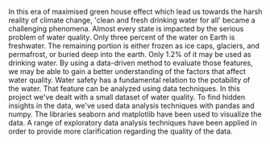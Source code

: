In this era of maximised green house effect which lead us towards the harsh reality of climate change, 'clean and fresh drinking water for all' became a challenging phenomena. Almost every state is impacted by the serious problem of water quality. Only three percent of the water on Earth is freshwater. The remaining portion is either frozen as ice caps, glaciers, and permafrost, or buried deep into the earth. Only 1.2% of it may be used as drinking water. By using a data-driven method to evaluate those features, we may be able to gain a better understanding of the factors that affect water quality. Water safety has a fundamental relation to the potability of the water. That feature can be analyzed using data techniques.
In this project we've dealt with a small dataset of water quality. To find hidden insights in the data, we've used data analysis techniques with pandas and numpy. The libraries seaborn and matplotlib have been used to visualize the data. A range of exploratory data analysis techniques have been applied in order to provide more clarification regarding the quality of the data.
